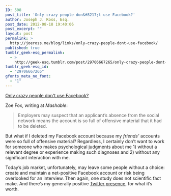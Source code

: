 ```yaml
---
ID: 508
post_title: 'Only crazy people don&#8217;t use Facebook?'
author: Joseph J. Ross, Esq.
post_date: 2012-08-18 19:40:06
post_excerpt: ""
layout: post
permalink: >
  http://joeross.me/blog/links/only-crazy-people-dont-use-facebook/
published: true
tumblr_geek-esq_permalink:
  - >
    http://geek-esq.tumblr.com/post/29706667265/only-crazy-people-dont-use-facebook
tumblr_geek-esq_id:
  - "29706667265"
gfonts_meta_no_font:
  - "1"
---
```

<a href='http://mashable.com/2012/08/07/no-facebook-psychopath/'>Only crazy people don't use Facebook?</a><div class="link_description"><p>Zoe Fox, writing at <em>Mashable</em>:</p>

<blockquote>
  <p>Employers may suspect that an applicant&#8217;s absence from the social network means the account is so full of offensive material that it had to be deleted.</p>
</blockquote>

<p>But what if I deleted my Facebook account because my <em>friends&#8217;</em> accounts were so full of offensive material? Regardless, I certainly don&#8217;t want to work for someone who makes psychological judgments about me 1) without a relevant degree or experience making such diagnoses and 2) without any significant interaction with me.</p>

<p>Today&#8217;s job market, unfortunately, may leave some people without a choice: create and maintain a net-positive Facebook account or risk being overlooked for an interview. Then again, one study does not scientific fact make. And there&#8217;s my generally positive <a href="http://twitter.com/joeross" target="_blank">Twitter presence</a>, for what it&#8217;s worth.</p></div>